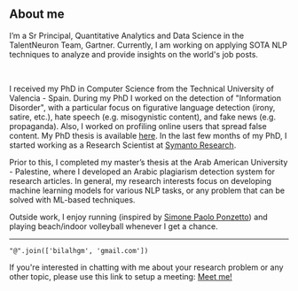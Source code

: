 <br><br><br>
## About me

I’m a Sr Principal, Quantitative Analytics and Data Science in the TalentNeuron Team, Gartner. Currently, I am working on applying SOTA NLP techniques to analyze and provide insights on the world's job posts.

<!-- I’m a PostDoc researcher in the Department of Computer Science at the University of Alberta, working under the supervision of [Dr. Alona Fyshe](http://webdocs.cs.ualberta.ca/~alona/) and [Dr. Carrie Demmans Epp](http://www.cdemmansepp.com/). Currently, I am working on question generation for educational purposes, where I am studying the generation of questions that can assess specific reading comprehension skills. -->
<br>

I received my PhD in Computer Science from the Technical University of Valencia - Spain. During my PhD I worked on the detection of "Information Disorder", with a particular focus on figurative language detection (irony, satire, etc.), hate speech (e.g. misogynistic content), and fake news (e.g. propaganda). Also, I worked on profiling online users that spread false content. My PhD thesis is available [here](https://riunet.upv.es/bitstream/handle/10251/158570/Ghanem%20-%20On%20the%20detection%20of%20false%20information%3A%20from%20rumors%20to%20fake%20news.pdf?sequence=4). In the last few months of my PhD, I started working as a Research Scientist at [Symanto Research](https://www.symanto.com/).

Prior to this, I completed my master’s thesis at the Arab American University - Palestine, where I developed an Arabic plagiarism detection system for research articles. In general, my research interests focus on developing machine learning models for various NLP tasks, or any problem that can be solved with ML-based techniques.


Outside work, I enjoy running (inspired by [Simone Paolo Ponzetto](https://www.uni-mannheim.de/dws/people/professors/prof-dr-simone-paolo-ponzetto/)) and playing beach/indoor volleyball whenever I get a chance.

---

```
"@".join(['bilalhgm', 'gmail.com'])
```
If you're interested in chatting with me about your research problem or any other topic, please use this link to setup a meeting: [Meet me!](https://calendly.com/bilalhgm/30min)

<br>


